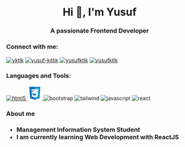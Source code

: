 <h1 align="center">Hi 👋, I'm Yusuf</h1>
<h3 align="center">A passionate Frontend Developer</h3>

<h3 align="left">Connect with me:</h3>
<p align="left">
<a href="https://twitter.com/yktlk" target="blank"><img align="center" src="https://raw.githubusercontent.com/rahuldkjain/github-profile-readme-generator/master/src/images/icons/Social/twitter.svg" alt="yktlk" height="30" width="40" /></a>
<a href="https://linkedin.com/in/yusuf-kıtlık" target="blank"><img align="center" src="https://raw.githubusercontent.com/rahuldkjain/github-profile-readme-generator/master/src/images/icons/Social/linked-in-alt.svg" alt="yusuf-kıtlık" height="30" width="40" /></a>
<a href="https://instagram.com/yusufktlk" target="blank"><img align="center" src="https://raw.githubusercontent.com/rahuldkjain/github-profile-readme-generator/master/src/images/icons/Social/instagram.svg" alt="yusufktlk" height="30" width="40" /></a>
<a href="https://medium.com/@yusufktlk" target="_blank"><img align="center" src="https://raw.githubusercontent.com/rahuldkjain/github-profile-readme-generator/master/src/images/icons/Social/medium.svg" alt="yusufktlk" height="30" width="40" /></a>
</p>

<h3 align="left">Languages and Tools:</h3>
<p align="left"> <a href="https://getbootstrap.com" target="_blank" rel="noreferrer"> <img src="html-5-svgrepo-com" alt="html5" width="40" height="40"/>
<img src="css-3-svgrepo-com.svg" alt="css3" width="40" height="40"/> </a>
<img src="bootstrap-svgrepo-com" alt="bootstrap" width="40" height="40"/> </a>
<img src="tailwind-svgrepo-com" alt="tailwind" width="40" height="40"/> </a>
<img src="js-svgrepo-com" alt="javascript" width="40" height="40"/> </a>
<img src="react-svgrepo-com" alt="react" width="40" height="40"/> </a> 
</p>

<h3> About me <h3/>
  
  - Management Information System Student
  - I am currently learning Web Development with ReactJS
